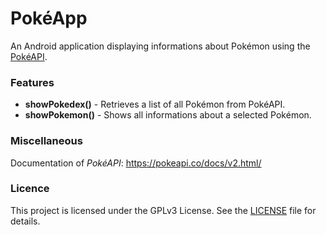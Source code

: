 # PokéApp
An Android application displaying informations about Pokémon using the [PokéAPI](https://pokeapi.co/).

### Features
* **showPokedex()** - Retrieves a list of all Pokémon from PokéAPI.
* **showPokemon()** - Shows all informations about a selected Pokémon.

### Miscellaneous
Documentation of *PokéAPI*: https://pokeapi.co/docs/v2.html/

### Licence
This project is licensed under the GPLv3 License. See the [LICENSE](LICENSE) file for details.
